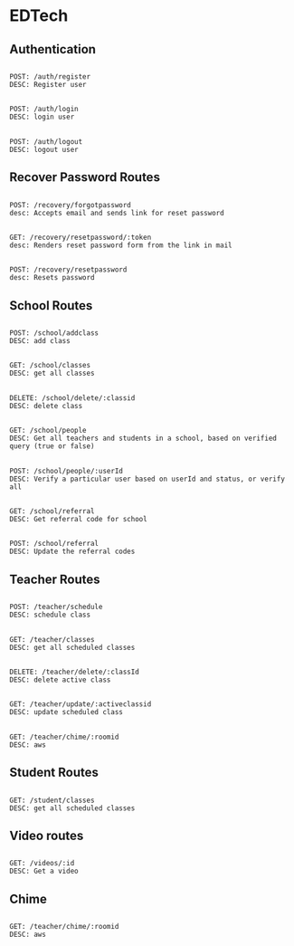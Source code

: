 # EDTech

## Authentication
## 
    POST: /auth/register
    DESC: Register user
##
    POST: /auth/login
    DESC: login user
##
    POST: /auth/logout
    DESC: logout user
##
## Recover Password Routes
##
    POST: /recovery/forgotpassword
    desc: Accepts email and sends link for reset password
##
    GET: /recovery/resetpassword/:token
    desc: Renders reset password form from the link in mail
##
    POST: /recovery/resetpassword
    desc: Resets password
##
## School Routes
##
    POST: /school/addclass
    DESC: add class
##
    GET: /school/classes
    DESC: get all classes
##
    DELETE: /school/delete/:classid
    DESC: delete class
##
    GET: /school/people
    DESC: Get all teachers and students in a school, based on verified query (true or false)
##
    POST: /school/people/:userId
    DESC: Verify a particular user based on userId and status, or verify all
##
    GET: /school/referral
    DESC: Get referral code for school
##
    POST: /school/referral
    DESC: Update the referral codes
##
## Teacher Routes
##
    POST: /teacher/schedule
    DESC: schedule class
##
    GET: /teacher/classes
    DESC: get all scheduled classes
##
    DELETE: /teacher/delete/:classId
    DESC: delete active class
##
    GET: /teacher/update/:activeclassid
    DESC: update scheduled class
##
    GET: /teacher/chime/:roomid
    DESC: aws
##

## Student Routes
##
    GET: /student/classes
    DESC: get all scheduled classes
##
## Video routes
##
    GET: /videos/:id
    DESC: Get a video
##
## Chime
##
    GET: /teacher/chime/:roomid
    DESC: aws
##